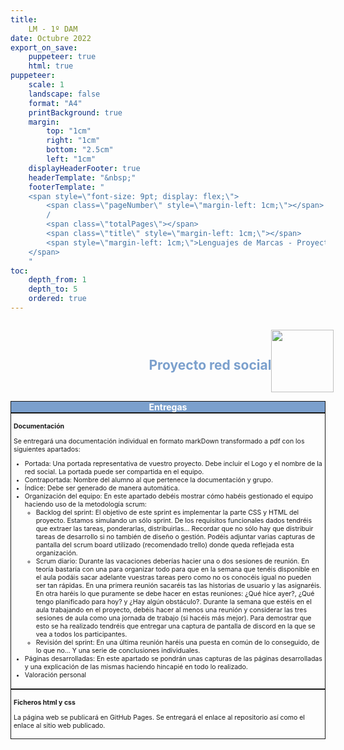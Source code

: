 ```yaml
---
title: 
    LM - 1º DAM
date: Octubre 2022
export_on_save:
    puppeteer: true
    html: true
puppeteer:
    scale: 1
    landscape: false
    format: "A4"
    printBackground: true
    margin:
        top: "1cm"
        right: "1cm"
        bottom: "2.5cm"
        left: "1cm"
    displayHeaderFooter: true
    headerTemplate: "&nbsp;"
    footerTemplate: "
    <span style=\"font-size: 9pt; display: flex;\">
        <span class=\"pageNumber\" style=\"margin-left: 1cm;\"></span>
        /
        <span class=\"totalPages\"></span>
        <span class=\"title\" style=\"margin-left: 1cm;\"></span>
        <span style=\"margin-left: 1cm;\">Lenguajes de Marcas - Proyecto red social</span>
    </span>
    "
toc:
    depth_from: 1
    depth_to: 5
    ordered: true
---
```



<!--A incluir al principio del proyecto-->
<div>
    <div style="display: flex; padding: 10pt; width: 100%; justify-content: flex-end;align-items: center">
            <div >
                <h2 style="color:#7ba0cd">Proyecto red social</h2>
            </div>
            <img height="100" src="imágenes/Fondo.png" />
        </div>
    <div style="display: flex; background-color: #7ba0cd; justify-content: space-between; border-style: solid; border-width: thin;">
        <div style="text-align: center; color:white;font-weight:bold;width:100%">
            Entregas
        </div>
    </div>
  
</div>

<div style="font-size: 75%; border-style: solid; border-width: thin; padding: 3pt;">

**Documentación**

Se entregará una  documentación individual en formato markDown transformado a pdf con los siguientes apartados:

- Portada: Una portada representativa de vuestro proyecto. Debe incluir el Logo y el nombre de la red social. La portada puede ser compartida en el equipo.
- Contraportada: Nombre del alumno al que pertenece la documentación y grupo.
- Índice: Debe ser generado de manera automática.
- Organización del equipo: En este apartado debéis mostrar cómo habéis gestionado el equipo haciendo uso de la metodología scrum:
    - Backlog del sprint: El objetivo de este sprint es implementar la parte CSS y HTML del proyecto. Estamos simulando un sólo sprint. De los requisitos funcionales dados tendréis que extraer las tareas, ponderarlas, distribuirlas... Recordar que no sólo hay que distribuir tareas de desarrollo si no también de diseño o gestión. Podéis adjuntar varias capturas de pantalla del scrum board utilizado (recomendado trello) donde queda reflejada esta organización.
    -  Scrum diario: Durante las vacaciones deberías hacier una o dos sesiones de reunión. En teoría bastaría con una para organizar todo para que en la semana que tenéis disponible en el aula podáis sacar adelante vuestras tareas pero como no os conocéis igual no pueden ser tan rápidas. En una primera reunión sacaréis tas las historias de usuario y las asignaréis. En otra haréis lo que puramente se debe hacer en estas reuniones: ¿Qué hice ayer?, ¿Qué tengo planificado para hoy? y ¿Hay algún obstáculo?. Durante la semana que estéis en el aula trabajando en el proyecto, debéis hacer al menos una reunión y considerar las tres sesiones de aula como una jornada de trabajo (si hacéis más mejor). Para demostrar que esto se ha realizado tendréis que entregar una captura de pantalla de discord en la que se vea a todos los participantes.
    - Revisión del sprint: En una última reunión haréis una puesta en común de lo conseguido, de lo que no... Y una serie de conclusiones individuales.
- Páginas desarrolladas: En este apartado se pondrán unas capturas de las páginas desarrolladas y una explicación de las mismas haciendo hincapié en todo lo realizado.
- Valoración personal
</div>
<div style="font-size: 75%; border-style: solid; border-width: thin; padding: 3pt;">

**Ficheros html y css**

La página web se publicará en GitHub Pages. Se entregará el enlace al repositorio así como el enlace al sitio web publicado.
</div>
